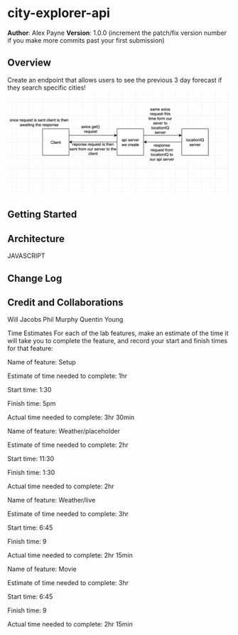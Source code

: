 # city-explorer-api

**Author**: Alex Payne
**Version**: 1.0.0 (increment the patch/fix version number if you make more commits past your first submission)

## Overview
Create an endpoint that allows users to see the previous 3 day forecast if they search specific cities!
![umi](/img/uml.png)

## Getting Started
<!-- What are the steps that a user must take in order to build this app on their own machine and get it running? -->

## Architecture
JAVASCRIPT 

## Change Log


## Credit and Collaborations
Will Jacobs
Phil Murphy 
Quentin Young

Time Estimates
For each of the lab features, make an estimate of the time it will take you to complete the feature, and record your start and finish times for that feature:

Name of feature: Setup

Estimate of time needed to complete: 1hr

Start time: 1:30

Finish time: 5pm 

Actual time needed to complete: 3hr 30min

Name of feature: Weather/placeholder

Estimate of time needed to complete: 2hr

Start time: 11:30

Finish time: 1:30

Actual time needed to complete: 2hr

Name of feature: Weather/live

Estimate of time needed to complete: 3hr

Start time: 6:45

Finish time: 9

Actual time needed to complete: 2hr 15min

Name of feature: Movie

Estimate of time needed to complete: 3hr

Start time: 6:45

Finish time: 9

Actual time needed to complete: 2hr 15min
